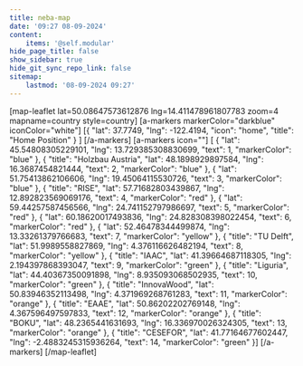 ```yaml
---
title: neba-map
date: '09:27 08-09-2024'
content:
    items: '@self.modular'
hide_page_title: false
show_sidebar: true
hide_git_sync_repo_link: false
sitemap:
    lastmod: '08-09-2024 09:27'
---
```


[map-leaflet lat=50.08647573612876 lng=14.411478961807783 zoom=4 mapname=country style=country]
[a-markers markerColor="darkblue"
iconColor="white"]
[{ "lat": 37.7749, "lng": -122.4194, "icon": "home", "title": "Home Position" } ]
[/a-markers]
[a-markers icon=""]
[  { "lat": 45.54808305229101,  "lng": 13.729385308830699, "text": 1, "markerColor": "blue" },
{ "title": "Holzbau Austria", "lat": 48.1898929897584,  "lng": 16.3687454821444, "text": 2, "markerColor": "blue" },
{ "lat":  51.75413862106606,  "lng": 19.45064115530726, "text": 3, "markerColor": "blue" },
{ "title": "RISE", "lat":  57.71682803439867,  "lng": 12.892823569069176, "text": 4, "markerColor": "red" },
{ "lat":  59.44257587456566,  "lng": 24.741152797986697, "text": 5, "markerColor": "red" },
{ "lat":  60.18620017493836,  "lng": 24.828308398022454, "text": 6, "markerColor": "red" },
{ "lat":  52.46478344499874,  "lng": 13.33261379766683, "text": 7, "markerColor": "yellow" },
{ "title": "TU Delft", "lat":  51.9989558827869,  "lng": 4.376116626482194, "text": 8, "markerColor": "yellow" },
{ "title": "IAAC", "lat":  41.39664687118305,  "lng": 2.194397868393047, "text": 9, "markerColor": "green" },
{ "title": "Liguria", "lat":  44.40367350091898,  "lng": 8.935093068502935, "text": 10, "markerColor": "green" },
{ "title": "InnovaWood", "lat":  50.83946352113498,  "lng": 4.371969268761283, "text": 11, "markerColor": "orange" },
{ "title": "EAAE", "lat":  50.86202202769148,  "lng": 4.367596497597833, "text": 12, "markerColor": "orange" },
{ "title": "BOKU", "lat":  48.2365441631693,  "lng": 16.336970026324305, "text": 13, "markerColor": "orange" },
{ "title": "CESEFOR", "lat":  41.77164677602447,  "lng": -2.4883245315936264, "text": 14, "markerColor": "green" }]
[/a-markers]
[/map-leaflet]